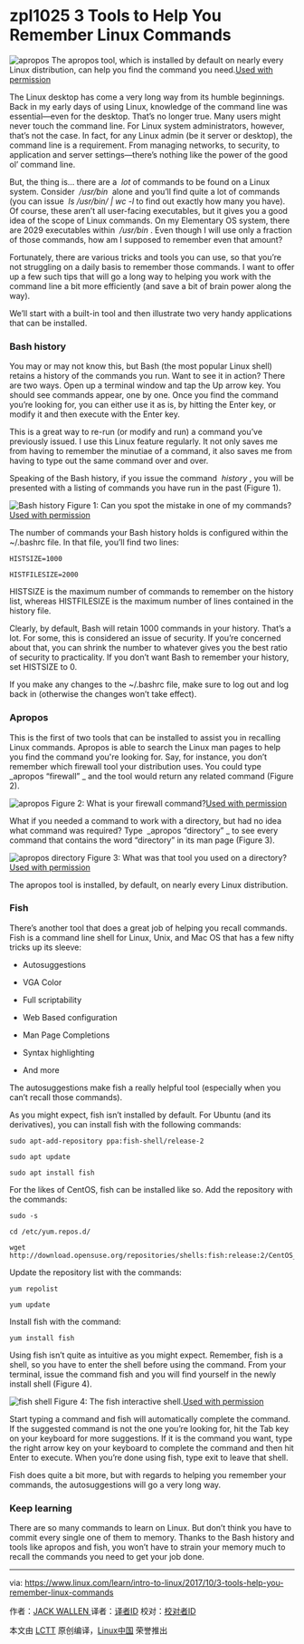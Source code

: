zpl1025
3 Tools to Help You Remember Linux Commands
============================================================


![apropos](https://www.linux.com/sites/lcom/files/styles/rendered_file/public/commands-main.jpg?itok=OESH_Evp "apropos")
The apropos tool, which is installed by default on nearly every Linux distribution, can help you find the command you need.[Used with permission][5]

The Linux desktop has come a very long way from its humble beginnings. Back in my early days of using Linux, knowledge of the command line was essential—even for the desktop. That’s no longer true. Many users might never touch the command line. For Linux system administrators, however, that’s not the case. In fact, for any Linux admin (be it server or desktop), the command line is a requirement. From managing networks, to security, to application and server settings—there’s nothing like the power of the good ol’ command line.

But, the thing is… there are a  _lot_ of commands to be found on a Linux system. Consider  _/usr/bin_  alone and you’ll find quite a lot of commands (you can issue  _ls /usr/bin/ | wc -l_ to find out exactly how many you have). Of course, these aren’t all user-facing executables, but it gives you a good idea of the scope of Linux commands. On my Elementary OS system, there are 2029 executables within  _/usr/bin_ . Even though I will use only a fraction of those commands, how am I supposed to remember even that amount?

Fortunately, there are various tricks and tools you can use, so that you’re not struggling on a daily basis to remember those commands. I want to offer up a few such tips that will go a long way to helping you work with the command line a bit more efficiently (and save a bit of brain power along the way).

We’ll start with a built-in tool and then illustrate two very handy applications that can be installed.

### Bash history

You may or may not know this, but Bash (the most popular Linux shell) retains a history of the commands you run. Want to see it in action? There are two ways. Open up a terminal window and tap the Up arrow key. You should see commands appear, one by one. Once you find the command you’re looking for, you can either use it as is, by hitting the Enter key, or modify it and then execute with the Enter key.

This is a great way to re-run (or modify and run) a command you’ve previously issued. I use this Linux feature regularly. It not only saves me from having to remember the minutiae of a command, it also saves me from having to type out the same command over and over.

Speaking of the Bash history, if you issue the command  _history_ , you will be presented with a listing of commands you have run in the past (Figure 1).


![Bash history](https://www.linux.com/sites/lcom/files/styles/rendered_file/public/commands_1.jpg?itok=2eqm9ii_ "Bash history")
Figure 1: Can you spot the mistake in one of my commands?[Used with permission][1]

The number of commands your Bash history holds is configured within the ~/.bashrc file. In that file, you’ll find two lines:

```
HISTSIZE=1000

HISTFILESIZE=2000
```

HISTSIZE is the maximum number of commands to remember on the history list, whereas HISTFILESIZE is the maximum number of lines contained in the history file.

Clearly, by default, Bash will retain 1000 commands in your history. That’s a lot. For some, this is considered an issue of security. If you’re concerned about that, you can shrink the number to whatever gives you the best ratio of security to practicality. If you don’t want Bash to remember your history, set HISTSIZE to 0.

If you make any changes to the ~/.bashrc file, make sure to log out and log back in (otherwise the changes won’t take effect).

### Apropos

This is the first of two tools that can be installed to assist you in recalling Linux commands. Apropos is able to search the Linux man pages to help you find the command you're looking for. Say, for instance, you don’t remember which firewall tool your distribution uses. You could type  _apropos “firewall” _ and the tool would return any related command (Figure 2).


![apropos](https://www.linux.com/sites/lcom/files/styles/rendered_file/public/commands_2.jpg?itok=MX5zHfet "apropos")
Figure 2: What is your firewall command?[Used with permission][2]

What if you needed a command to work with a directory, but had no idea what command was required? Type  _apropos “directory” _ to see every command that contains the word “directory” in its man page (Figure 3).


![apropos directory](https://www.linux.com/sites/lcom/files/styles/rendered_file/public/commands_3.jpg?itok=ALEsfP4q "apropos directory")
Figure 3: What was that tool you used on a directory?[Used with permission][3]

The apropos tool is installed, by default, on nearly every Linux distribution.

### Fish

There’s another tool that does a great job of helping you recall commands. Fish is a command line shell for Linux, Unix, and Mac OS that has a few nifty tricks up its sleeve:

*   Autosuggestions

*   VGA Color

*   Full scriptability

*   Web Based configuration

*   Man Page Completions

*   Syntax highlighting

*   And more

The autosuggestions make fish a really helpful tool (especially when you can’t recall those commands).

As you might expect, fish isn’t installed by default. For Ubuntu (and its derivatives), you can install fish with the following commands:

```
sudo apt-add-repository ppa:fish-shell/release-2

sudo apt update

sudo apt install fish
```

For the likes of CentOS, fish can be installed like so. Add the repository with the commands:

```
sudo -s

cd /etc/yum.repos.d/

wget http://download.opensuse.org/repositories/shells:fish:release:2/CentOS_7/shells:fish:release:2.repo
```

Update the repository list with the commands:

```
yum repolist

yum update
```

Install fish with the command:

```
yum install fish
```

Using fish isn’t quite as intuitive as you might expect. Remember, fish is a shell, so you have to enter the shell before using the command. From your terminal, issue the command fish and you will find yourself in the newly install shell (Figure 4).


![fish shell](https://www.linux.com/sites/lcom/files/styles/rendered_file/public/commands_4.jpg?itok=8TBGVhVk "fish shell")
Figure 4: The fish interactive shell.[Used with permission][4]

Start typing a command and fish will automatically complete the command. If the suggested command is not the one you’re looking for, hit the Tab key on your keyboard for more suggestions. If it is the command you want, type the right arrow key on your keyboard to complete the command and then hit Enter to execute. When you’re done using fish, type exit to leave that shell.

Fish does quite a bit more, but with regards to helping you remember your commands, the autosuggestions will go a very long way.

### Keep learning

There are so many commands to learn on Linux. But don’t think you have to commit every single one of them to memory. Thanks to the Bash history and tools like apropos and fish, you won’t have to strain your memory much to recall the commands you need to get your job done.

--------------------------------------------------------------------------------

via: https://www.linux.com/learn/intro-to-linux/2017/10/3-tools-help-you-remember-linux-commands

作者：[JACK WALLEN ][a]
译者：[译者ID](https://github.com/译者ID)
校对：[校对者ID](https://github.com/校对者ID)

本文由 [LCTT](https://github.com/LCTT/TranslateProject) 原创编译，[Linux中国](https://linux.cn/) 荣誉推出

[a]:https://www.linux.com/users/jlwallen
[1]:https://www.linux.com/licenses/category/used-permission
[2]:https://www.linux.com/licenses/category/used-permission
[3]:https://www.linux.com/licenses/category/used-permission
[4]:https://www.linux.com/licenses/category/used-permission
[5]:https://www.linux.com/licenses/category/used-permission
[6]:https://www.linux.com/files/images/commands1jpg
[7]:https://www.linux.com/files/images/commands2jpg
[8]:https://www.linux.com/files/images/commands3jpg
[9]:https://www.linux.com/files/images/commands4jpg
[10]:https://www.linux.com/files/images/commands-mainjpg
[11]:http://download.opensuse.org/repositories/shells:fish:release:2/CentOS_7/shells:fish:release:2.repo
